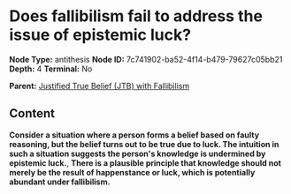 # Does fallibilism fail to address the issue of epistemic luck?

**Node Type:** antithesis
**Node ID:** 7c741902-ba52-4f14-b479-79627c05bb21
**Depth:** 4
**Terminal:** No

**Parent:** [Justified True Belief (JTB) with Fallibilism](justified-true-belief-jtb-with-fallibilism-synthesis-b2ceb8ca-23d7-4fc3-aeda-8b4f27d3e6e1.md)

## Content

**Consider a situation where a person forms a belief based on faulty reasoning, but the belief turns out to be true due to luck. The intuition in such a situation suggests the person's knowledge is undermined by epistemic luck.**, **There is a plausible principle that knowledge should not merely be the result of happenstance or luck, which is potentially abundant under fallibilism.**
